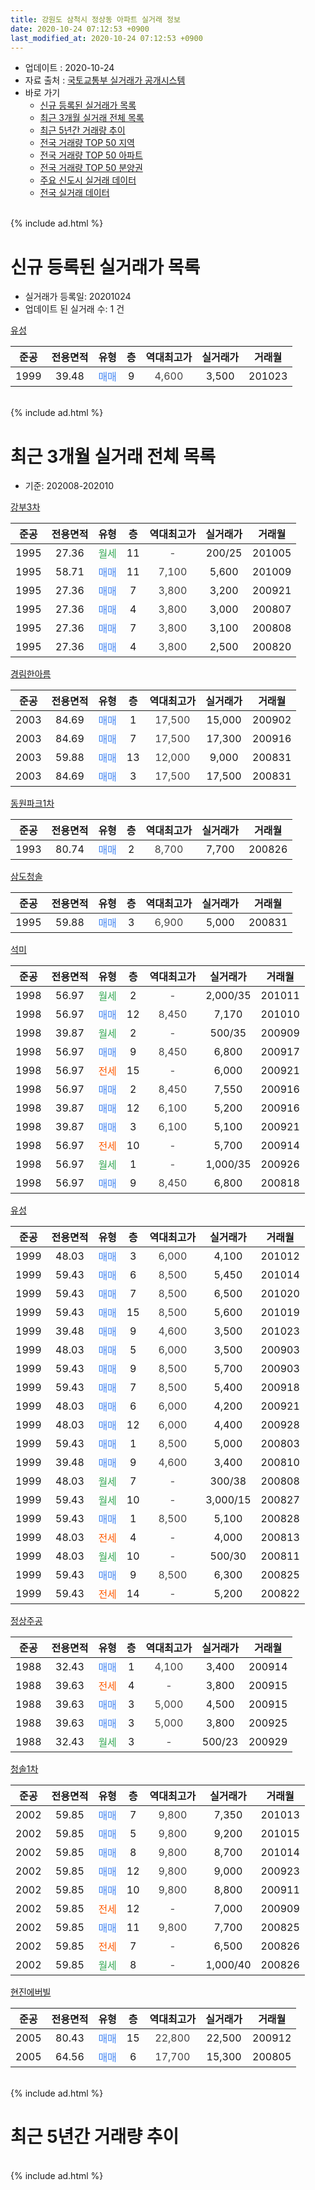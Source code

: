 ```yaml
---
title: 강원도 삼척시 정상동 아파트 실거래 정보
date: 2020-10-24 07:12:53 +0900
last_modified_at: 2020-10-24 07:12:53 +0900
---
```


* 업데이트 : 2020-10-24
* 자료 출처 : [국토교통부 실거래가 공개시스템](http://rt.molit.go.kr)
* 바로 가기
    * [신규 등록된 실거래가 목록](#신규-등록된-실거래가-목록)
    * [최근 3개월 실거래 전체 목록](#최근-3개월-실거래-전체-목록)
    * [최근 5년간 거래량 추이](#최근-5년간-거래량-추이)
    * [전국 거래량 TOP 50 지역](https://inasie.github.io/apt-trade-info/최근-3개월-전국에서-가장-거래가-많이-발생한-지역)
    * [전국 거래량 TOP 50 아파트](https://inasie.github.io/apt-trade-info/최근-3개월-전국에서-가장-거래가-많이-발생한-아파트)
    * [전국 거래량 TOP 50 분양권](https://inasie.github.io/apt-trade-info/최근-3개월-전국에서-가장-거래가-많이-발생한-분양권)
    * [주요 신도시 실거래 데이터](https://inasie.github.io/apt-trade-info/주요-신도시)
    * [전국 실거래 데이터](https://inasie.github.io/apt-trade-info/전국)
<br>
{% include ad.html %}
<br>

# 신규 등록된 실거래가 목록
* 실거래가 등록일: 20201024
* 업데이트 된 실거래 수: 1 건


[유성](https://search.naver.com/search.naver?query=%EA%B0%95%EC%9B%90%EB%8F%84+%EC%82%BC%EC%B2%99%EC%8B%9C+%EC%A0%95%EC%83%81%EB%8F%99+%EC%9C%A0%EC%84%B1)

|준공|전용면적|유형|층|역대최고가|실거래가|거래월|
|:---:|:---:|:---:|:---:|:---:|:---:|:---:|
|1999|39.48|<span style="color:#4285f3">매매</span>|9|<span style="color:#444444">4,600</span>|3,500|201023|


<br>
{% include ad.html %}
<br>

# 최근 3개월 실거래 전체 목록
* 기준: 202008-202010


[강부3차](https://search.naver.com/search.naver?query=%EA%B0%95%EC%9B%90%EB%8F%84+%EC%82%BC%EC%B2%99%EC%8B%9C+%EC%A0%95%EC%83%81%EB%8F%99+%EA%B0%95%EB%B6%803%EC%B0%A8)

|준공|전용면적|유형|층|역대최고가|실거래가|거래월|
|:---:|:---:|:---:|:---:|:---:|:---:|:---:|
|1995|27.36|<span style="color:#34a853">월세</span>|11|<span style="color:#444444">-</span>|200/25|201005|
|1995|58.71|<span style="color:#4285f3">매매</span>|11|<span style="color:#444444">7,100</span>|5,600|201009|
|1995|27.36|<span style="color:#4285f3">매매</span>|7|<span style="color:#444444">3,800</span>|3,200|200921|
|1995|27.36|<span style="color:#4285f3">매매</span>|4|<span style="color:#444444">3,800</span>|3,000|200807|
|1995|27.36|<span style="color:#4285f3">매매</span>|7|<span style="color:#444444">3,800</span>|3,100|200808|
|1995|27.36|<span style="color:#4285f3">매매</span>|4|<span style="color:#444444">3,800</span>|2,500|200820|

[경림한아름](https://search.naver.com/search.naver?query=%EA%B0%95%EC%9B%90%EB%8F%84+%EC%82%BC%EC%B2%99%EC%8B%9C+%EC%A0%95%EC%83%81%EB%8F%99+%EA%B2%BD%EB%A6%BC%ED%95%9C%EC%95%84%EB%A6%84)

|준공|전용면적|유형|층|역대최고가|실거래가|거래월|
|:---:|:---:|:---:|:---:|:---:|:---:|:---:|
|2003|84.69|<span style="color:#4285f3">매매</span>|1|<span style="color:#444444">17,500</span>|15,000|200902|
|2003|84.69|<span style="color:#4285f3">매매</span>|7|<span style="color:#444444">17,500</span>|17,300|200916|
|2003|59.88|<span style="color:#4285f3">매매</span>|13|<span style="color:#444444">12,000</span>|9,000|200831|
|2003|84.69|<span style="color:#4285f3">매매</span>|3|<span style="color:#444444">17,500</span>|17,500|200831|

[동원파크1차](https://search.naver.com/search.naver?query=%EA%B0%95%EC%9B%90%EB%8F%84+%EC%82%BC%EC%B2%99%EC%8B%9C+%EC%A0%95%EC%83%81%EB%8F%99+%EB%8F%99%EC%9B%90%ED%8C%8C%ED%81%AC1%EC%B0%A8)

|준공|전용면적|유형|층|역대최고가|실거래가|거래월|
|:---:|:---:|:---:|:---:|:---:|:---:|:---:|
|1993|80.74|<span style="color:#4285f3">매매</span>|2|<span style="color:#444444">8,700</span>|7,700|200826|

[삼도청솔](https://search.naver.com/search.naver?query=%EA%B0%95%EC%9B%90%EB%8F%84+%EC%82%BC%EC%B2%99%EC%8B%9C+%EC%A0%95%EC%83%81%EB%8F%99+%EC%82%BC%EB%8F%84%EC%B2%AD%EC%86%94)

|준공|전용면적|유형|층|역대최고가|실거래가|거래월|
|:---:|:---:|:---:|:---:|:---:|:---:|:---:|
|1995|59.88|<span style="color:#4285f3">매매</span>|3|<span style="color:#444444">6,900</span>|5,000|200831|

[석미](https://search.naver.com/search.naver?query=%EA%B0%95%EC%9B%90%EB%8F%84+%EC%82%BC%EC%B2%99%EC%8B%9C+%EC%A0%95%EC%83%81%EB%8F%99+%EC%84%9D%EB%AF%B8)

|준공|전용면적|유형|층|역대최고가|실거래가|거래월|
|:---:|:---:|:---:|:---:|:---:|:---:|:---:|
|1998|56.97|<span style="color:#34a853">월세</span>|2|<span style="color:#444444">-</span>|2,000/35|201011|
|1998|56.97|<span style="color:#4285f3">매매</span>|12|<span style="color:#444444">8,450</span>|7,170|201010|
|1998|39.87|<span style="color:#34a853">월세</span>|2|<span style="color:#444444">-</span>|500/35|200909|
|1998|56.97|<span style="color:#4285f3">매매</span>|9|<span style="color:#444444">8,450</span>|6,800|200917|
|1998|56.97|<span style="color:#ff5a00">전세</span>|15|<span style="color:#444444">-</span>|6,000|200921|
|1998|56.97|<span style="color:#4285f3">매매</span>|2|<span style="color:#444444">8,450</span>|7,550|200916|
|1998|39.87|<span style="color:#4285f3">매매</span>|12|<span style="color:#444444">6,100</span>|5,200|200916|
|1998|39.87|<span style="color:#4285f3">매매</span>|3|<span style="color:#444444">6,100</span>|5,100|200921|
|1998|56.97|<span style="color:#ff5a00">전세</span>|10|<span style="color:#444444">-</span>|5,700|200914|
|1998|56.97|<span style="color:#34a853">월세</span>|1|<span style="color:#444444">-</span>|1,000/35|200926|
|1998|56.97|<span style="color:#4285f3">매매</span>|9|<span style="color:#444444">8,450</span>|6,800|200818|

[유성](https://search.naver.com/search.naver?query=%EA%B0%95%EC%9B%90%EB%8F%84+%EC%82%BC%EC%B2%99%EC%8B%9C+%EC%A0%95%EC%83%81%EB%8F%99+%EC%9C%A0%EC%84%B1)

|준공|전용면적|유형|층|역대최고가|실거래가|거래월|
|:---:|:---:|:---:|:---:|:---:|:---:|:---:|
|1999|48.03|<span style="color:#4285f3">매매</span>|3|<span style="color:#444444">6,000</span>|4,100|201012|
|1999|59.43|<span style="color:#4285f3">매매</span>|6|<span style="color:#444444">8,500</span>|5,450|201014|
|1999|59.43|<span style="color:#4285f3">매매</span>|7|<span style="color:#444444">8,500</span>|6,500|201020|
|1999|59.43|<span style="color:#4285f3">매매</span>|15|<span style="color:#444444">8,500</span>|5,600|201019|
|1999|39.48|<span style="color:#4285f3">매매</span>|9|<span style="color:#444444">4,600</span>|3,500|201023|
|1999|48.03|<span style="color:#4285f3">매매</span>|5|<span style="color:#444444">6,000</span>|3,500|200903|
|1999|59.43|<span style="color:#4285f3">매매</span>|9|<span style="color:#444444">8,500</span>|5,700|200903|
|1999|59.43|<span style="color:#4285f3">매매</span>|7|<span style="color:#444444">8,500</span>|5,400|200918|
|1999|48.03|<span style="color:#4285f3">매매</span>|6|<span style="color:#444444">6,000</span>|4,200|200921|
|1999|48.03|<span style="color:#4285f3">매매</span>|12|<span style="color:#444444">6,000</span>|4,400|200928|
|1999|59.43|<span style="color:#4285f3">매매</span>|1|<span style="color:#444444">8,500</span>|5,000|200803|
|1999|39.48|<span style="color:#4285f3">매매</span>|9|<span style="color:#444444">4,600</span>|3,400|200810|
|1999|48.03|<span style="color:#34a853">월세</span>|7|<span style="color:#444444">-</span>|300/38|200808|
|1999|59.43|<span style="color:#34a853">월세</span>|10|<span style="color:#444444">-</span>|3,000/15|200827|
|1999|59.43|<span style="color:#4285f3">매매</span>|1|<span style="color:#444444">8,500</span>|5,100|200828|
|1999|48.03|<span style="color:#ff5a00">전세</span>|4|<span style="color:#444444">-</span>|4,000|200813|
|1999|48.03|<span style="color:#34a853">월세</span>|10|<span style="color:#444444">-</span>|500/30|200811|
|1999|59.43|<span style="color:#4285f3">매매</span>|9|<span style="color:#444444">8,500</span>|6,300|200825|
|1999|59.43|<span style="color:#ff5a00">전세</span>|14|<span style="color:#444444">-</span>|5,200|200822|


<script async src="//pagead2.googlesyndication.com/pagead/js/adsbygoogle.js"></script>
<!-- 기본 -->
<ins class="adsbygoogle"
     style="display:block"
     data-ad-client="ca-pub-2446590836940007"
     data-ad-slot="1659523306"
     data-ad-format="auto"
     data-full-width-responsive="true"></ins>
<script>
(adsbygoogle = window.adsbygoogle || []).push({});
</script>


[정상주공](https://search.naver.com/search.naver?query=%EA%B0%95%EC%9B%90%EB%8F%84+%EC%82%BC%EC%B2%99%EC%8B%9C+%EC%A0%95%EC%83%81%EB%8F%99+%EC%A0%95%EC%83%81%EC%A3%BC%EA%B3%B5)

|준공|전용면적|유형|층|역대최고가|실거래가|거래월|
|:---:|:---:|:---:|:---:|:---:|:---:|:---:|
|1988|32.43|<span style="color:#4285f3">매매</span>|1|<span style="color:#444444">4,100</span>|3,400|200914|
|1988|39.63|<span style="color:#ff5a00">전세</span>|4|<span style="color:#444444">-</span>|3,800|200915|
|1988|39.63|<span style="color:#4285f3">매매</span>|3|<span style="color:#444444">5,000</span>|4,500|200915|
|1988|39.63|<span style="color:#4285f3">매매</span>|3|<span style="color:#444444">5,000</span>|3,800|200925|
|1988|32.43|<span style="color:#34a853">월세</span>|3|<span style="color:#444444">-</span>|500/23|200929|

[청솔1차](https://search.naver.com/search.naver?query=%EA%B0%95%EC%9B%90%EB%8F%84+%EC%82%BC%EC%B2%99%EC%8B%9C+%EC%A0%95%EC%83%81%EB%8F%99+%EC%B2%AD%EC%86%941%EC%B0%A8)

|준공|전용면적|유형|층|역대최고가|실거래가|거래월|
|:---:|:---:|:---:|:---:|:---:|:---:|:---:|
|2002|59.85|<span style="color:#4285f3">매매</span>|7|<span style="color:#444444">9,800</span>|7,350|201013|
|2002|59.85|<span style="color:#4285f3">매매</span>|5|<span style="color:#444444">9,800</span>|9,200|201015|
|2002|59.85|<span style="color:#4285f3">매매</span>|8|<span style="color:#444444">9,800</span>|8,700|201014|
|2002|59.85|<span style="color:#4285f3">매매</span>|12|<span style="color:#444444">9,800</span>|9,000|200923|
|2002|59.85|<span style="color:#4285f3">매매</span>|10|<span style="color:#444444">9,800</span>|8,800|200911|
|2002|59.85|<span style="color:#ff5a00">전세</span>|12|<span style="color:#444444">-</span>|7,000|200909|
|2002|59.85|<span style="color:#4285f3">매매</span>|11|<span style="color:#444444">9,800</span>|7,700|200825|
|2002|59.85|<span style="color:#ff5a00">전세</span>|7|<span style="color:#444444">-</span>|6,500|200826|
|2002|59.85|<span style="color:#34a853">월세</span>|8|<span style="color:#444444">-</span>|1,000/40|200826|

[현진에버빌](https://search.naver.com/search.naver?query=%EA%B0%95%EC%9B%90%EB%8F%84+%EC%82%BC%EC%B2%99%EC%8B%9C+%EC%A0%95%EC%83%81%EB%8F%99+%ED%98%84%EC%A7%84%EC%97%90%EB%B2%84%EB%B9%8C)

|준공|전용면적|유형|층|역대최고가|실거래가|거래월|
|:---:|:---:|:---:|:---:|:---:|:---:|:---:|
|2005|80.43|<span style="color:#4285f3">매매</span>|15|<span style="color:#444444">22,800</span>|22,500|200912|
|2005|64.56|<span style="color:#4285f3">매매</span>|6|<span style="color:#444444">17,700</span>|15,300|200805|


<br>
{% include ad.html %}
<br>

# 최근 5년간 거래량 추이


<div style="width:100%;">
    <canvas id="deal_progress" height="200"></canvas>
</div>

<script>
new Chart(document.getElementById("deal_progress"), {
    type: 'line',
    data: {
        labels: ['201510','201511','201512','201601','201602','201603','201604','201605','201606','201607','201608','201609','201610','201611','201612','201701','201702','201703','201704','201705','201706','201707','201708','201709','201710','201711','201712','201801','201802','201803','201804','201805','201806','201807','201808','201809','201810','201811','201812','201901','201902','201903','201904','201905','201906','201907','201908','201909','201910','201911','201912','202001','202002','202003','202004','202005','202006','202007','202008','202009','202010'],
        datasets: [{
            label: '매매',
            pointRadius: 1,
            data: [37, 20, 24, 25, 23, 22, 16, 26, 23, 20, 25, 24, 29, 31, 16, 19, 34, 17, 34, 12, 18, 13, 9, 9, 10, 18, 25, 13, 15, 16, 14, 14, 16, 12, 8, 9, 11, 14, 8, 14, 22, 15, 12, 12, 12, 11, 15, 9, 14, 13, 12, 19, 22, 23, 20, 20, 20, 18, 14, 18, 10],
            borderColor: "rgba(255, 201, 14, 1)",
            backgroundColor: "rgba(255, 201, 14, 0.5)",
            fill: false,
            lineTension: 0
        },{
            label: '전월세',
            pointRadius: 1,
            data: [15, 17, 16, 19, 19, 15, 19, 15, 10, 18, 10, 23, 12, 22, 17, 11, 18, 14, 16, 8, 10, 7, 15, 7, 9, 12, 10, 15, 22, 17, 15, 13, 10, 18, 8, 8, 12, 22, 16, 12, 19, 8, 14, 10, 8, 2, 5, 14, 10, 14, 19, 7, 19, 7, 10, 11, 8, 8, 7, 7, 2],
            borderColor: "rgba(0, 141, 185, 1)",
            backgroundColor: "rgba(0, 141, 185, 0.5)",
            fill: false,
            lineTension: 0
        }
        ]
    },
    options: {
        responsive: true,
        title: {
            display: false
        },
        tooltips: {
            mode: 'index',
            intersect: false
        },
        hover: {
            mode: 'nearest',
            intersect: true
        },
        scales: {
            xAxes: [{
                display: true,
                scaleLabel: {
                    display: true,
                    labelString: '년/월'
                }
            }],
            yAxes: [{
                display: true,
                ticks: {
                    suggestedMin: 0,
                },
                scaleLabel: {
                    display: true,
                    labelString: '실거래 수'
                }
            }]
        }
    }
});

</script>


<br>
{% include ad.html %}
<br>

